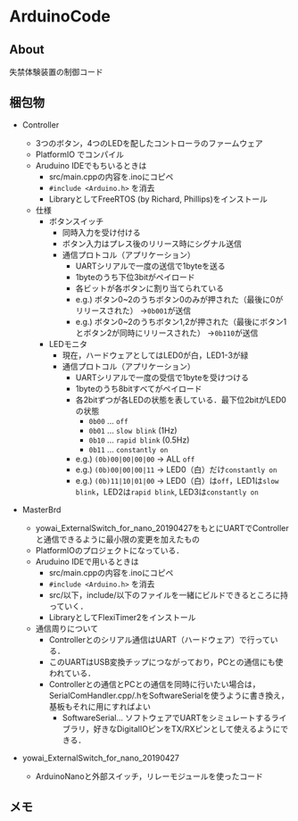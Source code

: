 # ArduinoCode
## About 
失禁体験装置の制御コード

## 梱包物
* Controller 
  * 3つのボタン，4つのLEDを配したコントローラのファームウェア
  * PlatformIO でコンパイル
  * Aruduino IDEでもちいるときは
    * src/main.cppの内容を.inoにコピペ
    * `#include <Arduino.h>` を消去
    * LibraryとしてFreeRTOS (by Richard, Phillips)をインストール
  * 仕様
    * ボタンスイッチ
      * 同時入力を受け付ける
      * ボタン入力はプレス後のリリース時にシグナル送信
      * 通信プロトコル（アプリケーション）
        * UARTシリアルで一度の送信で1byteを送る
        * 1byteのうち下位3bitがペイロード
        * 各ビットが各ボタンに割り当てられている
        * e.g.) ボタン0~2のうちボタン0のみが押された（最後に0がリリースされた）
          →`0b001`が送信
        * e.g.) ボタン0~2のうちボタン1,2が押された（最後にボタン1とボタン2が同時にリリースされた）
          →`0b110`が送信
    * LEDモニタ
      * 現在，ハードウェアとしてはLED0が白，LED1-3が緑
      * 通信プロトコル（アプリケーション）
        * UARTシリアルで一度の受信で1byteを受けつける
        * 1byteのうち8bitすべてがペイロード
        * 各2bitずつが各LEDの状態を表している．最下位2bitがLED0の状態
          * `0b00` ... `off`
          * `0b01` ... `slow blink` (1Hz)
          * `0b10` ... `rapid blink` (0.5Hz)
          * `0b11` ... `constantly on`
        * e.g.) `(0b)00|00|00|00` → ALL `off`
        * e.g.) `(0b)00|00|00|11` → LED0（白）だけ`constantly on`
        * e.g.) `(0b)11|10|01|00` → LED0（白）は`off`，LED1は`slow blink`，LED2は`rapid blink`, LED3は`constantly on`
* MasterBrd
  * yowai_ExternalSwitch_for_nano_20190427をもとにUARTでControllerと通信できるように最小限の変更を加えたもの
  * PlatformIOのプロジェクトになっている．
  * Aruduino IDEで用いるときは
    * src/main.cppの内容を.inoにコピペ
    * `#include <Arduino.h>` を消去
    * src/以下，include/以下のファイルを一緒にビルドできるところに持っていく．
    * LibraryとしてFlexiTimer2をインストール
  * 通信周りについて
    * Controllerとのシリアル通信はUART（ハードウェア）で行っている．
    * このUARTはUSB変換チップにつながっており，PCとの通信にも使われている．
    * Controllerとの通信とPCとの通信を同時に行いたい場合は，SerialComHandler.cpp/.hをSoftwareSerialを使うように書き換え，基板もそれに用にすればよい
      * SoftwareSerial... ソフトウェアでUARTをシミュレートするライブラリ，好きなDigitalIOピンをTX/RXピンとして使えるようにできる．
      

* yowai_ExternalSwitch_for_nano_20190427
    * ArduinoNanoと外部スイッチ，リレーモジュールを使ったコード

## メモ


